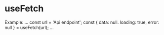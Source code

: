 # useFetch
Example: 
...
    const url = 'Api endpoint';
    const { data: null. loading: true, error: null } = useFetch(url);
...